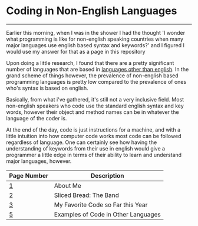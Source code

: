 # Coding in Non-English Languages
---
Earlier this morning, when I was in the shower I had the thought 'I wonder what programming is like for non-english speaking countries when many major languages use english based syntax and keywords?' and I figured I would use my answer for that as a page in this repository

Upon doing a little research, I found that there are a pretty significant number of languages that are based in [languages other than english](https://en.wikipedia.org/wiki/Non-English-based_programming_languages).
In the grand scheme of things however, the prevalence of non-english based programming languages is pretty low compared to the prevalence of ones who's syntax is based on english.

Basically, from what i've gathered, it's still not a very inclusive field.
Most non-english speakers who code use the standard english syntax and key words, however their object and method names can be in whatever the language of the coder is.

At the end of the day, code is just instructions for a machine, and with a little intuition into how computer code works most code can be followed regardless of language.
One can certainly see how having the understanding of keywords from their use in english would give a programmer a little edge in terms of their ability to learn and understand major languages, however. 

| Page Number                              | Description                         |
| ---                                      | ---                                 |
| [1](README.md)                           | About Me                            |
| [2](Band_Page.md)                         | Sliced Bread: The Band              |
| [3](Favorite_Code.md)                     | My Favorite Code so Far this Year   |
| [5](Examples_of_Coding_in_Other_Languages.md) | Examples of Code in Other Languages |
